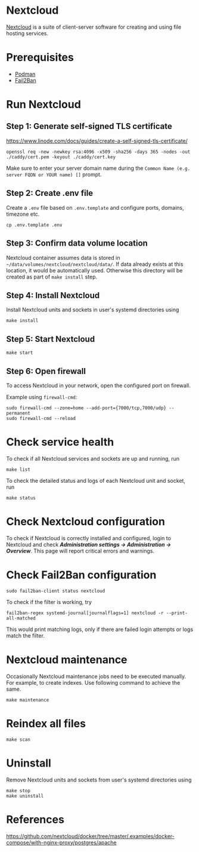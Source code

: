# Nextcloud

[Nextcloud](https://nextcloud.com/) is a suite of client-server software for creating and using file hosting services.

# Prerequisites

-   [Podman](https://podman.io/)
-   [Fail2Ban](https://github.com/fail2ban/fail2ban)

# Run Nextcloud

## Step 1: Generate self-signed TLS certificate

https://www.linode.com/docs/guides/create-a-self-signed-tls-certificate/

```
openssl req -new -newkey rsa:4096 -x509 -sha256 -days 365 -nodes -out ./caddy/cert.pem -keyout ./caddy/cert.key
```

Make sure to enter your server domain name during the `Common Name (e.g. server FQDN or YOUR name) []` prompt.

## Step 2: Create .env file

Create a `.env` file based on `.env.template` and configure ports, domains, timezone etc.

```
cp .env.template .env
```

## Step 3: Confirm data volume location

Nextcloud container assumes data is stored in `~/data/volumes/nextcloud/nextcloud/data/`. If data already exists at this location, it would be automatically used. Otherwise this directory will be created as part of `make install` step.

## Step 4: Install Nextcloud

Install Nextcloud units and sockets in user's systemd directories using

```
make install
```

## Step 5: Start Nextcloud

```
make start
```

## Step 6: Open firewall

To access Nextcloud in your network, open the configured port on firewall.

Example using `firewall-cmd`:

```
sudo firewall-cmd --zone=home --add-port={7000/tcp,7000/udp} --permanent
sudo firewall-cmd --reload
```

# Check service health

To check if all Nextcloud services and sockets are up and running, run

```
make list
```

To check the detailed status and logs of each Nextcloud unit and socket, run

```
make status
```

# Check Nextcloud configuration

To check if Nextcloud is correctly installed and configured, login to Nextcloud and check **_Administration settings -> Administration -> Overview_**. This page will report critical errors and warnings.

# Check Fail2Ban configuration

```
sudo fail2ban-client status nextcloud
```

To check if the filter is working, try

```
fail2ban-regex systemd-journal[journalflags=1] nextcloud -r --print-all-matched
```

This would print matching logs, only if there are failed login attempts or logs match the filter.

# Nextcloud maintenance

Occasionally Nextcloud maintenance jobs need to be executed manually. For example, to create indexes. Use following command to achieve the same.

```
make maintenance
```

# Reindex all files

```
make scan
```

# Uninstall

Remove Nextcloud units and sockets from user's systemd directories using

```
make stop
make uninstall
```

# References

https://github.com/nextcloud/docker/tree/master/.examples/docker-compose/with-nginx-proxy/postgres/apache

